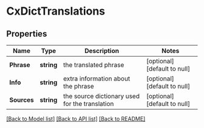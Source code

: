 # CxDictTranslations

## Properties
Name | Type | Description | Notes
------------ | ------------- | ------------- | -------------
**Phrase** | **string** | the translated phrase | [optional] [default to null]
**Info** | **string** | extra information about the phrase | [optional] [default to null]
**Sources** | **string** | the source dictionary used for the translation | [optional] [default to null]

[[Back to Model list]](../README.md#documentation-for-models) [[Back to API list]](../README.md#documentation-for-api-endpoints) [[Back to README]](../README.md)


